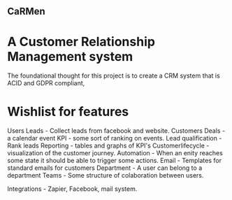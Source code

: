 ## CaRMen
# A Customer Relationship Management system
The foundational thought for this project is to create a CRM system that is ACID and GDPR compliant,

# Wishlist for features
Users
Leads - Collect leads from facebook and website.
Customers
Deals - a calendar event
KPI - some sort of ranking on events.
Lead qualification - Rank leads
Reporting - tables and graphs of KPI's
Customerlifecycle - visualization of the customer journey.
Automation - When an enity reaches some state it should be able to trigger some actions.
Email - Templates for standard emails for customers
Department - A user can belong to a department
Teams - Some structure of colaboration between users.

Integrations - Zapier, Facebook, mail system.
